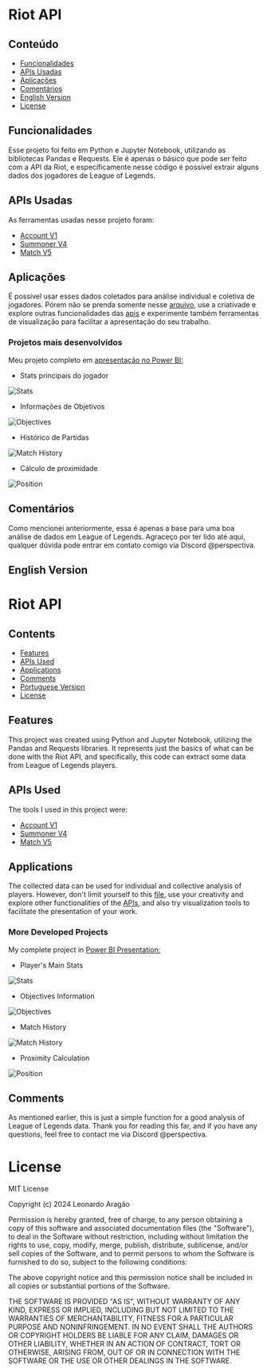 # Riot API
## Conteúdo
- [Funcionalidades](#funcionalidades)
- [APIs Usadas](#apis-usadas)
- [Aplicações](#aplicações)
- [Comentários](#comentários)
- [English Version](#english-version)
- [License](#license)

## Funcionalidades
Esse projeto foi feito em Python e Jupyter Notebook, utilizando as bibliotecas Pandas e Requests. Ele é apenas o básico que pode ser feito com a API da Riot, e específicamente nesse código é possível extrair alguns dados dos jogadores de League of Legends.
 
## APIs Usadas
As ferramentas usadas nesse projeto foram:
- [Account V1](https://developer.riotgames.com/apis#account-v1)
- [Summoner V4](https://developer.riotgames.com/apis#summoner-v4)
- [Match V5](https://developer.riotgames.com/apis#match-v5)

## Aplicações
É possível usar esses dados coletados para análise individual e coletiva de jogadores. Pórem não se prenda somente nesse [arquivo](main_file/riot_api.ipynb), use a criativade e explore outras funcionalidades das [apis](https://developer.riotgames.com/apis) e experimente também ferramentas de visualização para facilitar a apresentação do seu trabalho.
### Projetos mais desenvolvidos
Meu projeto completo em [apresentação no Power BI:](https://app.powerbi.com/view?r=eyJrIjoiNjIzZTIwODEtZTdjMi00ODdiLTg1Y2ItZTE5Yzk3ZmFiNGNiIiwidCI6Ijk1NTAxZGFmLTBlZTctNDJlNy05YTZkLTliYzJkMzY4NmZlZCJ9)
- Stats principais do jogador

![Stats](images/player_stats.png)

- Informações de Objetivos
  
![Objectives](images/player_objectives.png)

- Histórico de Partidas
  
![Match History](images/player_history.png)

- Cálculo de proximidade
  
![Position](images/player_position.png)

## Comentários
Como mencionei anteriormente, essa é apenas a base para uma boa análise de dados em League of Legends. Agraceço por ter lido até aqui, qualquer dúvida pode entrar em contato comigo via Discord @perspectiva.

## English Version
# Riot API
## Contents
- [Features](#features)
- [APIs Used](#apis-used)
- [Applications](#applications)
- [Comments](#comments)
- [Portuguese Version](#conteúdo)
- [License](#license)

## Features
This project was created using Python and Jupyter Notebook, utilizing the Pandas and Requests libraries. It represents just the basics of what can be done with the Riot API, and specifically, this code can extract some data from League of Legends players.

## APIs Used
The tools I used in this project were:
- [Account V1](https://developer.riotgames.com/apis#account-v1)
- [Summoner V4](https://developer.riotgames.com/apis#summoner-v4)
- [Match V5](https://developer.riotgames.com/apis#match-v5)

## Applications
The collected data can be used for individual and collective analysis of players. However, don't limit yourself to this [file](main_file/riot_api.ipynb), use your creativity and explore other functionalities of the [APIs](https://developer.riotgames.com/apis), and also try visualization tools to facilitate the presentation of your work.
### More Developed Projects
My complete project in [Power BI Presentation:](https://app.powerbi.com/view?r=eyJrIjoiNjIzZTIwODEtZTdjMi00ODdiLTg1Y2ItZTE5Yzk3ZmFiNGNiIiwidCI6Ijk1NTAxZGFmLTBlZTctNDJlNy05YTZkLTliYzJkMzY4NmZlZCJ9)
- Player's Main Stats
  
![Stats](images/player_stats.png)

- Objectives Information
  
![Objectives](images/player_objectives.png)

- Match History
  
![Match History](images/player_history.png)

- Proximity Calculation
  
![Position](images/player_position.png)

## Comments
As mentioned earlier, this is just a simple function for a good analysis of League of Legends data. Thank you for reading this far, and if you have any questions, feel free to contact me via Discord @perspectiva.

# License

MIT License

Copyright (c) 2024 Leonardo Aragão

Permission is hereby granted, free of charge, to any person obtaining a copy
of this software and associated documentation files (the "Software"), to deal
in the Software without restriction, including without limitation the rights
to use, copy, modify, merge, publish, distribute, sublicense, and/or sell
copies of the Software, and to permit persons to whom the Software is
furnished to do so, subject to the following conditions:

The above copyright notice and this permission notice shall be included in all
copies or substantial portions of the Software.

THE SOFTWARE IS PROVIDED "AS IS", WITHOUT WARRANTY OF ANY KIND, EXPRESS OR
IMPLIED, INCLUDING BUT NOT LIMITED TO THE WARRANTIES OF MERCHANTABILITY,
FITNESS FOR A PARTICULAR PURPOSE AND NONINFRINGEMENT. IN NO EVENT SHALL THE
AUTHORS OR COPYRIGHT HOLDERS BE LIABLE FOR ANY CLAIM, DAMAGES OR OTHER
LIABILITY, WHETHER IN AN ACTION OF CONTRACT, TORT OR OTHERWISE, ARISING FROM,
OUT OF OR IN CONNECTION WITH THE SOFTWARE OR THE USE OR OTHER DEALINGS IN THE
SOFTWARE.
